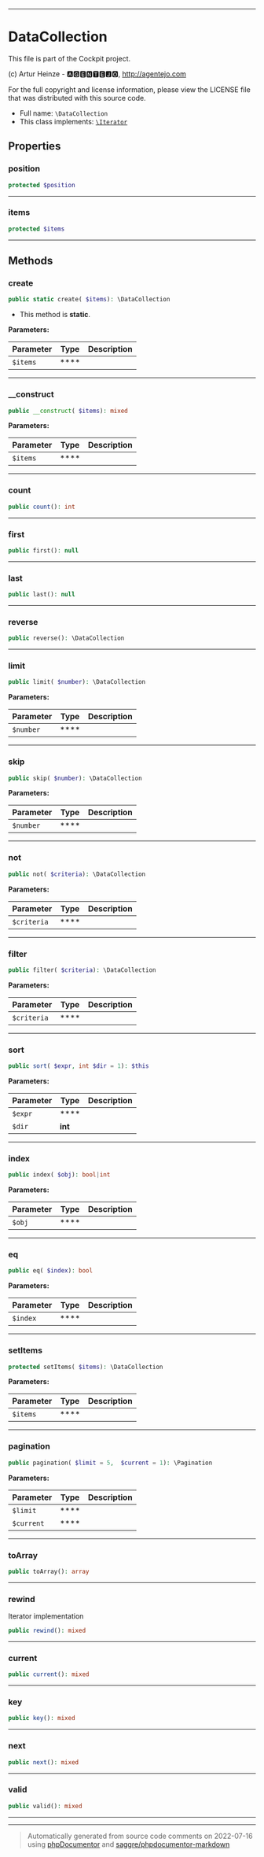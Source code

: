 ***

# DataCollection

This file is part of the Cockpit project.

(c) Artur Heinze - 🅰🅶🅴🅽🆃🅴🅹🅾, http://agentejo.com

For the full copyright and license information, please view the LICENSE
file that was distributed with this source code.

* Full name: `\DataCollection`
* This class implements:
[`\Iterator`](./Iterator.md)



## Properties


### position



```php
protected $position
```






***

### items



```php
protected $items
```






***

## Methods


### create



```php
public static create( $items): \DataCollection
```



* This method is **static**.




**Parameters:**

| Parameter | Type | Description |
|-----------|------|-------------|
| `$items` | **** |  |




***

### __construct



```php
public __construct( $items): mixed
```








**Parameters:**

| Parameter | Type | Description |
|-----------|------|-------------|
| `$items` | **** |  |




***

### count



```php
public count(): int
```











***

### first



```php
public first(): null
```











***

### last



```php
public last(): null
```











***

### reverse



```php
public reverse(): \DataCollection
```











***

### limit



```php
public limit( $number): \DataCollection
```








**Parameters:**

| Parameter | Type | Description |
|-----------|------|-------------|
| `$number` | **** |  |




***

### skip



```php
public skip( $number): \DataCollection
```








**Parameters:**

| Parameter | Type | Description |
|-----------|------|-------------|
| `$number` | **** |  |




***

### not



```php
public not( $criteria): \DataCollection
```








**Parameters:**

| Parameter | Type | Description |
|-----------|------|-------------|
| `$criteria` | **** |  |




***

### filter



```php
public filter( $criteria): \DataCollection
```








**Parameters:**

| Parameter | Type | Description |
|-----------|------|-------------|
| `$criteria` | **** |  |




***

### sort



```php
public sort( $expr, int $dir = 1): $this
```








**Parameters:**

| Parameter | Type | Description |
|-----------|------|-------------|
| `$expr` | **** |  |
| `$dir` | **int** |  |




***

### index



```php
public index( $obj): bool|int
```








**Parameters:**

| Parameter | Type | Description |
|-----------|------|-------------|
| `$obj` | **** |  |




***

### eq



```php
public eq( $index): bool
```








**Parameters:**

| Parameter | Type | Description |
|-----------|------|-------------|
| `$index` | **** |  |




***

### setItems



```php
protected setItems( $items): \DataCollection
```








**Parameters:**

| Parameter | Type | Description |
|-----------|------|-------------|
| `$items` | **** |  |




***

### pagination



```php
public pagination( $limit = 5,  $current = 1): \Pagination
```








**Parameters:**

| Parameter | Type | Description |
|-----------|------|-------------|
| `$limit` | **** |  |
| `$current` | **** |  |




***

### toArray



```php
public toArray(): array
```











***

### rewind

Iterator implementation

```php
public rewind(): mixed
```











***

### current



```php
public current(): mixed
```











***

### key



```php
public key(): mixed
```











***

### next



```php
public next(): mixed
```











***

### valid



```php
public valid(): mixed
```











***


***
> Automatically generated from source code comments on 2022-07-16 using [phpDocumentor](http://www.phpdoc.org/) and [saggre/phpdocumentor-markdown](https://github.com/Saggre/phpDocumentor-markdown)
